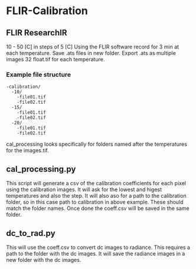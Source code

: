 # FLIR-Calibration
## FLIR ResearchIR
10 - 50 [C] in steps of 5 [C]
Using the FLIR software record for 3 min at each temperature. 
Save .ats files in new folder.
Export .ats as multiple images 32 float.tif for each temperature.
### Example file structure
```
-calibration/
  -10/
    -file01.tif
    -file02.tif
  -15/
    -file01.tif
    -file02.tif
  -20/
    -file01.tif
    -file02.tif
```
cal_processing looks specifically for folders named after the temperatures for the images.tif.

## cal_processing.py
This script will generate a csv of the calibration coefficients for each pixel using the calibration images. 
It will ask for the lowest and higest temperatures and also the step. 
It will also aso for a path to the calibration folder, so in this case path to calibration in above example. 
These should match the folder names. 
Once done the coeff.csv will be saved in the same folder. 

## dc_to_rad.py
This will use the coeff.csv to convert dc images to radiance.
This requires a path to the folder with the dc images.
It will save the radiance images in a new folder with the dc images. 
